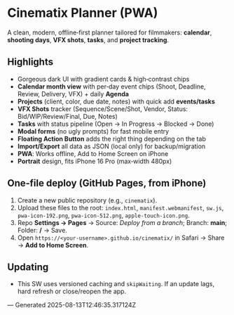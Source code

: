 # Cinematix Planner (PWA)
A clean, modern, offline‑first planner tailored for filmmakers: **calendar**, **shooting days**, **VFX shots**, **tasks**, and **project tracking**.

## Highlights
- Gorgeous dark UI with gradient cards & high‑contrast chips
- **Calendar month view** with per‑day event chips (Shoot, Deadline, Review, Delivery, VFX) + daily **Agenda**
- **Projects** (client, color, due date, notes) with quick add **events/tasks**
- **VFX Shots** tracker (Sequence/Scene/Shot, Vendor, Status: Bid/WIP/Review/Final, Due, Notes)
- **Tasks** with status pipeline (Open → In Progress → Blocked → Done)
- **Modal forms** (no ugly prompts) for fast mobile entry
- **Floating Action Button** adds the right thing depending on the tab
- **Import/Export** all data as JSON (local only) for backup/migration
- **PWA**: Works offline, Add to Home Screen on iPhone
- **Portrait** design, fits iPhone 16 Pro (max‑width 480px)

## One‑file deploy (GitHub Pages, from iPhone)
1. Create a new public repository (e.g., `cinematix`).
2. Upload these files to the root: `index.html`, `manifest.webmanifest`, `sw.js`, `pwa-icon-192.png`, `pwa-icon-512.png`, `apple-touch-icon.png`.
3. Repo **Settings → Pages** → Source: *Deploy from a branch*; Branch: **main**; Folder: **/** → Save.
4. Open `https://<your-username>.github.io/cinematix/` in Safari → Share → **Add to Home Screen**.

## Updating
- This SW uses versioned caching and `skipWaiting`. If an update lags, hard refresh or close/reopen the app.

— Generated 2025-08-13T12:46:35.317124Z
